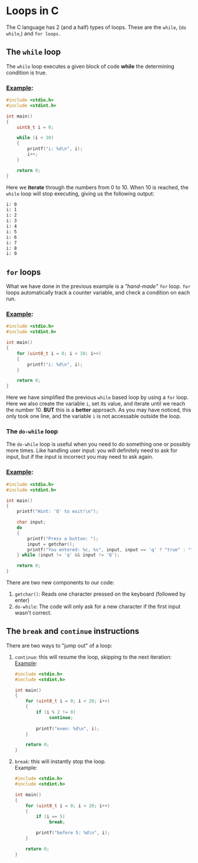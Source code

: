 # Loops in C

The C language has 2 (and a half) types of loops. These are the `while`, (`do while`,) and `for loops.`

## The `while` loop

The `while` loop executes a given block of code **while** the determining condition is true.

### [Example](./example/1_while.c):

```c
#include <stdio.h>
#include <stdint.h>

int main()
{
    uint8_t i = 0;

    while (i < 10)
    {
        printf("i: %d\n", i);
        i++;
    }

    return 0;
}
```

Here we **iterate** through the numbers from 0 to 10. When 10 is reached, the `while` loop will stop executing, giving us the following output:

```txt
i: 0
i: 1
i: 2
i: 3
i: 4
i: 5
i: 6
i: 7
i: 8
i: 9
```

## `for` loops

What we have done in the previous example is a _"hand-made"_ `for` loop. `for` loops automatically track a counter variable, and check a condition on each run.

### [Example](./example/2_for.c):

```c
#include <stdio.h>
#include <stdint.h>

int main()
{
    for (uint8_t i = 0; i < 10; i++)
    {
        printf("i: %d\n", i);
    }

    return 0;
}
```

Here we have simplified the previous `while` based loop by using a `for` loop. Here we also create the variable `i`, set its value, and iterate until we reach the number 10. **BUT** this is a **better** approach. As you may have noticed, this only took one line, and the variable `i` is not accessable outside the loop.

### The `do-while` loop

The `do-while` loop is useful when you need to do something one or possibly more times. Like handling user input: you will definitely need to ask for input, but if the input is incorrect you may need to ask again.

### [Example](./example/3_do_while.c):

```c
#include <stdio.h>
#include <stdint.h>

int main()
{
    printf("Hint: 'Q' to exit!\n");

    char input;
    do
    {
        printf("Press a button: ");
        input = getchar();
        printf("You entered: %c, %s", input, input == 'q' ? "true" : "false");
    } while (input != 'q' && input != 'Q');

    return 0;
}
```

There are two new components to our code:

1. `getchar()`: Reads one character pressed on the keyboard (followed by enter)
2. `do-while`: The code will only ask for a new character if the first input wasn't correct.

## The `break` and `continue` instructions

There are two ways to "jump out" of a loop:

1. `continue`: this will resume the loop, skipping to the next iteration:
   <br> [Example](./example/4_continue.c):

   ```c
   #include <stdio.h>
   #include <stdint.h>

   int main()
   {
       for (uint8_t i = 0; i < 20; i++)
       {
           if (i % 2 != 0)
                continue;
                
           printf("even: %d\n", i);
       }

       return 0;
   }
   ```

2. `break`: this will instantly stop the loop.
   <br> Example:

   ```c
   #include <stdio.h>
   #include <stdint.h>

   int main()
   {
       for (uint8_t i = 0; i < 20; i++)
       {
           if (i == 5)
                break;

           printf("before 5: %d\n", i);
       }

       return 0;
   }
   ```
